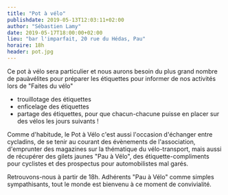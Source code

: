 ```yaml
---
title: "Pot à vélo"
publishdate: 2019-05-13T12:03:11+02:00
author: "Sébastien Lamy"
date: 2019-05-17T18:00:00+02:00
lieu: "bar l'imparfait, 20 rue du Hédas, Pau"
horaire: 18h
header: pot.jpg
---
```


Ce pot à vélo sera particulier et nous aurons besoin du plus grand nombre de 
pauàvélites pour préparer les étiquettes pour informer de nos activités lors 
de "Faites du vélo"

<!--more-->

* trouillotage des étiquettes
* enficelage des étiquettes
* partage des étiquettes, pour que chacun-chacune puisse en placer sur des vélos les jours suivants !

Comme d'habitude, le Pot à Vélo c'est aussi l'occasion d'échanger entre 
cycladins, de se tenir au courant des évènements de l'association, d'emprunter 
des magazines sur la thématique du vélo-transport, mais aussi de récupérer des 
gilets jaunes "Pau à Vélo", des étiquette-compliments pour cyclistes et des 
prospectus pour automobilistes mal garés.

Retrouvons-nous à partir de 18h. Adhérents "Pau à Vélo" comme simples 
sympathisants, tout le monde est bienvenu à ce moment de convivialité.